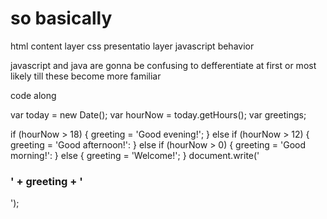 # so basically 

html content layer
css presentatio layer
javascript behavior 

javascript and java are gonna be confusing to defferentiate at first or most likely till these become more familiar

code along

var today = new Date();
var hourNow = today.getHours();
var greetings;

if (hourNow > 18) {
    greeting = 'Good evening!';
}   else if (hourNow > 12) {
    greeting = 'Good afternoon!':
}   else if (hourNow > 0) {
    greeting = 'Good morning!':
}   else {
    greeting = 'Welcome!';
}
document.write('<h3>' + greeting + '</h3>');

